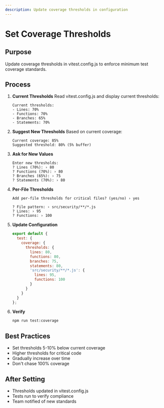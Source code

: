 ```yaml
---
description: Update coverage thresholds in configuration
---
```


# Set Coverage Thresholds

## Purpose
Update coverage thresholds in vitest.config.js to enforce minimum test coverage standards.

## Process

1. **Current Thresholds**
   Read vitest.config.js and display current thresholds:
   ```
   Current thresholds:
   - Lines: 70%
   - Functions: 70%
   - Branches: 65%
   - Statements: 70%
   ```

2. **Suggest New Thresholds**
   Based on current coverage:
   ```
   Current coverage: 85%
   Suggested threshold: 80% (5% buffer)
   ```

3. **Ask for New Values**
   ```
   Enter new thresholds:
   ? Lines (70%): › 80
   ? Functions (70%): › 80
   ? Branches (65%): › 75
   ? Statements (70%): › 80
   ```

4. **Per-File Thresholds**
   ```
   Add per-file thresholds for critical files? (yes/no) › yes

   ? File pattern: › src/security/**/*.js
   ? Lines: › 95
   ? Functions: › 100
   ```

5. **Update Configuration**
   ```javascript
   export default {
     test: {
       coverage: {
         thresholds: {
           lines: 80,
           functions: 80,
           branches: 75,
           statements: 80,
           'src/security/**/*.js': {
             lines: 95,
             functions: 100
           }
         }
       }
     }
   };
   ```

6. **Verify**
   ```bash
   npm run test:coverage
   ```

## Best Practices

- Set thresholds 5-10% below current coverage
- Higher thresholds for critical code
- Gradually increase over time
- Don't chase 100% coverage

## After Setting

- Thresholds updated in vitest.config.js
- Tests run to verify compliance
- Team notified of new standards
